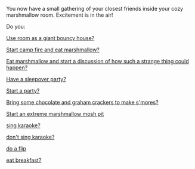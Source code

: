You now have a small gathering of your closest friends inside
your cozy marshmallow room. Excitement is in the air!

Do you:

[Use room as a giant bouncy house?](bouncy_house/jumparound.md)

[Start camp fire and eat marshmallow?](camp_fire/eat_marshmallow.md)

[Eat marshmallow and start a discussion of how such a strange thing could happen?](start_discussion/discuss.md)

[Have a sleepover party?](sleepover/sleepover.md)

[Start a party?](kick_out_the_jams/jamming.md)

[Bring some chocolate and graham crackers to make s'mores?](smores/with_friends.md)

[Start an extreme marshmallow mosh pit](mosh_pit/mosh_pit.md)

[sing karaoke?](../karaoke/karaoke/sing.md)

[don't sing karaoke?](../karaoke/nope.md)

[do a flip](flip/flip.md)

[eat breakfast?](../breakfast/breakfast.md)
